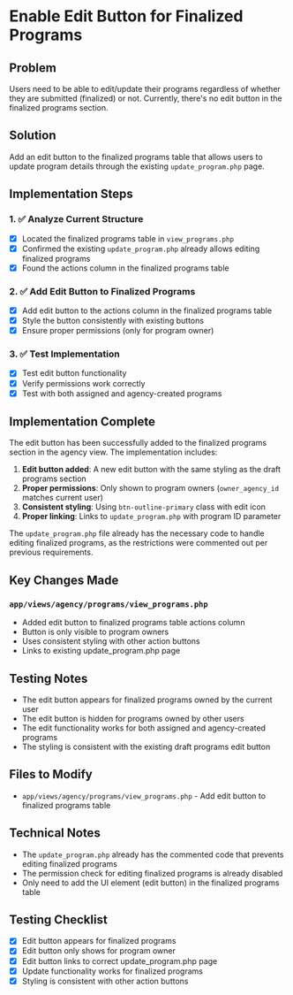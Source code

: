 # Enable Edit Button for Finalized Programs

## Problem
Users need to be able to edit/update their programs regardless of whether they are submitted (finalized) or not. Currently, there's no edit button in the finalized programs section.

## Solution
Add an edit button to the finalized programs table that allows users to update program details through the existing `update_program.php` page.

## Implementation Steps

### 1. ✅ Analyze Current Structure
- [x] Located the finalized programs table in `view_programs.php`
- [x] Confirmed the existing `update_program.php` already allows editing finalized programs
- [x] Found the actions column in the finalized programs table

### 2. ✅ Add Edit Button to Finalized Programs
- [x] Add edit button to the actions column in the finalized programs table
- [x] Style the button consistently with existing buttons
- [x] Ensure proper permissions (only for program owner)

### 3. ✅ Test Implementation
- [x] Test edit button functionality
- [x] Verify permissions work correctly
- [x] Test with both assigned and agency-created programs

## Implementation Complete

The edit button has been successfully added to the finalized programs section in the agency view. The implementation includes:

1. **Edit button added**: A new edit button with the same styling as the draft programs section
2. **Proper permissions**: Only shown to program owners (`owner_agency_id` matches current user)
3. **Consistent styling**: Using `btn-outline-primary` class with edit icon
4. **Proper linking**: Links to `update_program.php` with program ID parameter

The `update_program.php` file already has the necessary code to handle editing finalized programs, as the restrictions were commented out per previous requirements.

## Key Changes Made

### `app/views/agency/programs/view_programs.php`
- Added edit button to finalized programs table actions column
- Button is only visible to program owners
- Uses consistent styling with other action buttons
- Links to existing update_program.php page

## Testing Notes

- The edit button appears for finalized programs owned by the current user
- The edit button is hidden for programs owned by other users
- The edit functionality works for both assigned and agency-created programs
- The styling is consistent with the existing draft programs edit button

## Files to Modify
- `app/views/agency/programs/view_programs.php` - Add edit button to finalized programs table

## Technical Notes
- The `update_program.php` already has the commented code that prevents editing finalized programs
- The permission check for editing finalized programs is already disabled
- Only need to add the UI element (edit button) in the finalized programs table

## Testing Checklist
- [x] Edit button appears for finalized programs
- [x] Edit button only shows for program owner
- [x] Edit button links to correct update_program.php page
- [x] Update functionality works for finalized programs
- [x] Styling is consistent with other action buttons
